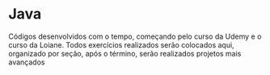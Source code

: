 # Java
Códigos desenvolvidos com o tempo, começando pelo curso da Udemy e o curso da Loiane.
Todos exercícios realizados serão colocados aqui, organizado por seção,
após o término, serão realizados projetos mais avançados

